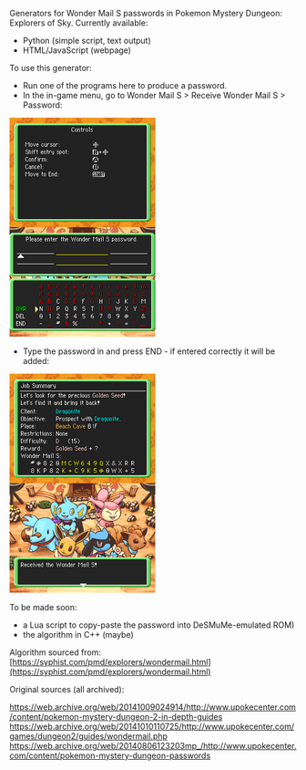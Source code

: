 Generators for Wonder Mail S passwords in Pokemon Mystery Dungeon: Explorers of Sky. Currently available:

- Python (simple script, text output)
- HTML/JavaScript (webpage)

To use this generator:
- Run one of the programs here to produce a password.
- In the in-game menu, go to Wonder Mail S > Receive Wonder Mail S > Password:

![EnterPassword.png](EnterPassword.png)
- Type the password in and press END - if entered correctly it will be added:

![ReceivedWM.png](ReceivedWM.png)

To be made soon:

- a Lua script to copy-paste the password into DeSMuMe-emulated ROM)
- the algorithm in C++ (maybe)

Algorithm sourced from: [https://syphist.com/pmd/explorers/wondermail.html](https://syphist.com/pmd/explorers/wondermail.html)

Original sources (all archived):

https://web.archive.org/web/20141009024914/http://www.upokecenter.com/content/pokemon-mystery-dungeon-2-in-depth-guides
https://web.archive.org/web/20141010110725/http://www.upokecenter.com/games/dungeon2/guides/wondermail.php
https://web.archive.org/web/20140806123203mp_/http://www.upokecenter.com/content/pokemon-mystery-dungeon-passwords
